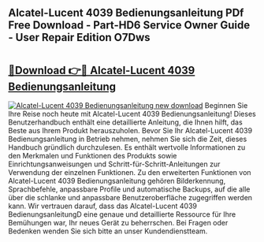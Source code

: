 ## Alcatel-Lucent 4039 Bedienungsanleitung PDf Free Download - Part-HD6 Service Owner Guide - User Repair Edition O7Dws

# <h2><a href="http://df5xoy.blite.top/?on=Alcatel-Lucent+4039+Bedienungsanleitung">🔗Download 👉🔴 Alcatel-Lucent 4039 Bedienungsanleitung</a></h2>

[![Alcatel-Lucent 4039 Bedienungsanleitung new download](https://i.imgur.com/lujVjoI.png)](http://df5xoy.blite.top/?on=Alcatel-Lucent+4039+Bedienungsanleitung)
Beginnen Sie Ihre Reise noch heute mit Alcatel-Lucent 4039 Bedienungsanleitung! Dieses Benutzerhandbuch enthält eine detaillierte Anleitung, die Ihnen hilft, das Beste aus Ihrem Produkt herauszuholen. Bevor Sie Ihr Alcatel-Lucent 4039 Bedienungsanleitung in Betrieb nehmen, nehmen Sie sich die Zeit, dieses Handbuch gründlich durchzulesen. Es enthält wertvolle Informationen zu den Merkmalen und Funktionen des Produkts sowie Einrichtungsanweisungen und Schritt-für-Schritt-Anleitungen zur Verwendung der einzelnen Funktionen. Zu den erweiterten Funktionen von Alcatel-Lucent 4039 Bedienungsanleitung gehören Bilderkennung, Sprachbefehle, anpassbare Profile und automatische Backups, auf die alle über die schlanke und anpassbare Benutzeroberfläche zugegriffen werden kann. Wir vertrauen darauf, dass das Alcatel-Lucent 4039 BedienungsanleitungD eine genaue und detaillierte Ressource für Ihre Bemühungen war, Ihr neues Gerät zu beherrschen. Bei Fragen oder Bedenken wenden Sie sich bitte an unser Kundendienstteam.
